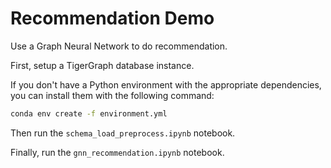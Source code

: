 # Recommendation Demo

Use a Graph Neural Network to do recommendation.

First, setup a TigerGraph database instance.

If you don't have a Python environment with the appropriate dependencies, you can install them with the following command:

```sh
conda env create -f environment.yml
```

Then run the `schema_load_preprocess.ipynb` notebook.

Finally, run the `gnn_recommendation.ipynb` notebook.
